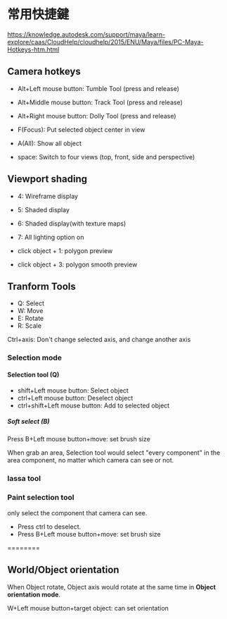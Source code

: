 # 常用快捷鍵


https://knowledge.autodesk.com/support/maya/learn-explore/caas/CloudHelp/cloudhelp/2015/ENU/Maya/files/PC-Maya-Hotkeys-htm.html

## Camera hotkeys

* Alt+Left mouse button: Tumble Tool (press and release)
* Alt+Middle mouse button: Track Tool (press and release)
* Alt+Right mouse button: Dolly Tool (press and release)

* F(Focus): Put selected object center in view 
* A(All): Show all object

* space: Switch to four views (top, front, side and perspective)

## Viewport shading
* 4: Wireframe display
* 5: Shaded display
* 6: Shaded display(with texture maps)

* 7: All lighting option on

* click object + 1: polygon preview
* click object + 3: polygon smooth preview


## Tranform Tools
* Q: Select
* W: Move
* E: Rotate
* R: Scale

Ctrl+axis: Don't change selected axis, and change another axis

### Selection mode
#### Selection tool (Q)
* shift+Left mouse button: Select object
* ctrl+Left mouse button: Deselect object
* ctrl+shift+Left mouse button: Add to selected object
##### Soft select (B)
Press B+Left mouse button+move: set brush size

When grab an area, Selection tool would select "every component" in the area component, no matter which camera can see or not.

### lassa tool


### Paint selection tool
only select the component that camera can see.
* Press ctrl to deselect.
* Press B+Left mouse button+move: set brush size


========


## World/Object orientation
When Object rotate, Object axis would rotate at the same time in **Object orientation mode**.

W+Left mouse button+target object: can set orientation




